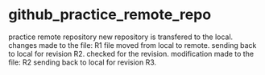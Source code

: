 # github_practice_remote_repo
practice remote repository
new repository is transfered to the local.
changes made to the file: R1
file moved from local to remote. sending back to local for revision R2.
checked for the revision.
modification made to the file: R2
sending back to local for revision R3.
